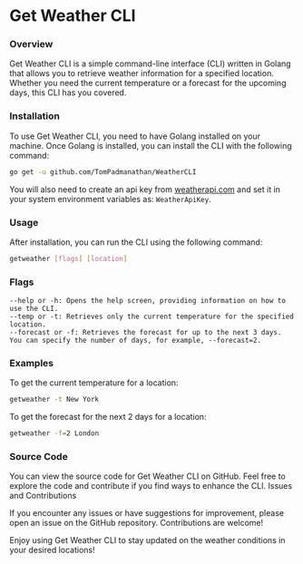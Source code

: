 # Get Weather CLI
### Overview

Get Weather CLI is a simple command-line interface (CLI) written in Golang that allows you to retrieve weather information for a specified location. Whether you need the current temperature or a forecast for the upcoming days, this CLI has you covered.
### Installation

To use Get Weather CLI, you need to have Golang installed on your machine. Once Golang is installed, you can install the CLI with the following command:


```bash
go get -u github.com/TomPadmanathan/WeatherCLI
```

You will also need to create an api key from [weatherapi.com](https://www.weatherapi.com/) and set it in your system environment variables as: `WeatherApiKey`.

### Usage

After installation, you can run the CLI using the following command:

```bash
getweather [flags] [location]
```
### Flags

    --help or -h: Opens the help screen, providing information on how to use the CLI.
    --temp or -t: Retrieves only the current temperature for the specified location.
    --forecast or -f: Retrieves the forecast for up to the next 3 days. You can specify the number of days, for example, --forecast=2.

### Examples

To get the current temperature for a location:

```bash
getweather -t New York
```

To get the forecast for the next 2 days for a location:

```bash
getweather -f=2 London
```
### Source Code

You can view the source code for Get Weather CLI on GitHub. Feel free to explore the code and contribute if you find ways to enhance the CLI.
Issues and Contributions

If you encounter any issues or have suggestions for improvement, please open an issue on the GitHub repository. Contributions are welcome!

Enjoy using Get Weather CLI to stay updated on the weather conditions in your desired locations!